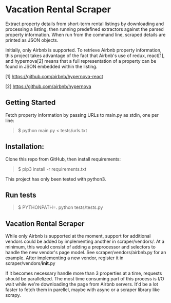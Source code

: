 # Vacation Rental Scraper

Extract property details from short-term rental listings by downloading and processing a listing, then running predefined extractors against the parsed property information. When run from the command line, scraped details are printed as JSON objects.

Initially, only Airbnb is supported. To retrieve Airbnb property information, this project takes advantage of the fact that Airbnb's use of redux, react[1], and hypernova[2] means that a full representation of a property can be found in JSON embedded within the listing.

[1] https://github.com/airbnb/hypernova-react

[2] https://github.com/airbnb/hypernova

## Getting Started

Fetch property information by passing URLs to main.py as stdin, one per line:

> $ python main.py < tests/urls.txt

## Installation:

Clone this repo from GitHub, then install requirements:

> $ pip3 install -r requirements.txt

This project has only been tested with python3. 

## Run tests

> $ PYTHONPATH=. python tests/tests.py

## Vacation Rental Scraper

While only Airbnb is supported at the moment, support for additional vendors could be added by implementing another in scraper/vendors/. At a minimum, this would consist of adding a preprocessor and selectors to handle the new vendor's page model. See scraper/vendors/airbnb.py for an example. After implementing a new vendor, register it in scraper/vendors/__init__.py

If it becomes necessary handle more than 3 properties at a time, requests should be parallelized. The most time consuming part of this process is I/O wait while we're downloading the page from Airbnb servers. It'd be a lot faster to fetch them in parellel, maybe with async or a scraper library like scrapy.
